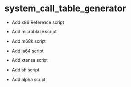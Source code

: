 # system_call_table_generator

- Add x86 Reference script

- Add microblaze script

- Add m68k script

- Add ia64 script

- Add xtensa script

- Add sh script

- Add alpha script